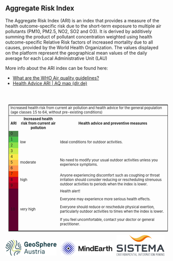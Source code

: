 
## Aggregate Risk Index

The Aggregate Risk Index (ARI) is an index that provides a measure of the health outcome-specific risk due to the short-term exposure to multiple air pollutants (PM10, PM2.5, NO2, SO2 and O3). It is derived by additively summing the product of pollutant concentration weighted
using health outcome-specific Relative Risk factors of increased mortality due to all causes, provided by the World Health Organization. The values displayed on the platform represent the geographical mean values of the daily average for each Local Administrative Unit (LAU) 

More info about the ARI index can be found here:

 * [What are the WHO Air quality guidelines?](https://www.who.int/news-room/feature-stories/detail/what-are-the-who-air-quality-guidelines)
 * [Health Advice ARI | AQ map (dlr.de)](https://www.wdc.dlr.de/AlpAirEO/healthadvARI)

<div style="width:100%; height:20px;"></div>
 <div style="margin-left: 10px; margin-right: 10px; width: 100%; font-size:0.8em;">
 <br/>
<table id="health_table" style="border: 1px solid; border-collapse: collapse;"><tbody><tr><td colspan="3">
  Increased health risk from current air pollution and health advice for the general population (age classes 15 to 64, without pre-existing conditions)
</td>
</tr><tr><th>ARI</th>
<th>Increased health risk from current air pollution</th>
<th>Health advice and preventive measures</th>
</tr><tr><td id="ARI0" style="background-color:#4a834a;">0</td>
<td rowspan="4">low</td>
<td rowspan="4" id="health_table_text">Ideal conditions for outdoor activities.</td>
</tr><tr><td id="ARI1" style="background-color:#4ac14a;">1</td>
</tr><tr><td id="ARI2" style="background-color:#8ae049;">2</td>
</tr><tr><td id="ARI3" style="background-color:#ccec49;">3</td>
</tr><tr><td id="ARI4" style="background-color:#fae94c;">4</td>
<td rowspan="3">moderate</td>
<td rowspan="3" id="health_table_text">No need to modify your usual outdoor activities unless you experience symptoms.</td>
</tr><tr><td id="ARI5" style="background-color:#febf4c;">5</td>
</tr><tr><td id="ARI6" style="background-color:#fe934c;">6</td>
</tr><tr><td id="ARI7" style="background-color:#f23a00;">7</td>
<td rowspan="3">high</td>
<td rowspan="3" id="health_table_text">Anyone experiencing discomfort such as coughing or throat irritation should consider reducing or rescheduling strenuous outdoor activities to periods when the index is lower.</td>
</tr><tr><td id="ARI8" style="background-color:#c40025;">8</td>
</tr><tr><td id="ARI9" style="background-color:#a2001f;">9</td>
</tr><tr><td id="ARI10" style="background-color:#600030;">10</td>
<td>very high</td>
<td id="health_table_text">Health alert!
<p>Everyone may experience more serious health effects.</p>
<p>Everyone should reduce or reschedule physical exertion, particularly outdoor activities to times when the index is lower.</p>
<p>If you feel uncomfortable, contact your doctor or general practitioner.</p></td>
</tr></tbody></table>

</div>

<div align="middle">
  <img alt="geosphere" src="https://raw.githubusercontent.com/eurodatacube/eodash-assets/main/collections/gtif-logos/geosphere.svg" width="32%" style="vertical-align: bottom;"/>
  <img alt="Mindearth Logo" src="https://raw.githubusercontent.com/eurodatacube/eodash-assets/main/collections/gtif-logos/mindearth.png" width="32%" style="vertical-align: bottom;margin-left:10px;margin-right:10px"/>
  <img alt="SISTEMA Logo" src="https://raw.githubusercontent.com/eurodatacube/eodash-assets/main/collections/gtif-logos/sistema.png" width="30%" style="vertical-align: bottom;"/> 
</div>
